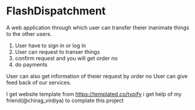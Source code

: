 # FlashDispatchment

A web application through which user can transfer theier inanimate things to the other users.

1) User have to sign in or log in
2) User can request to transer things
3) confirm request and you will get order no 
4) do payments

User can also get information of theier request by order no
User can give feed back of our services.

I get website template from https://templated.co/typify
i get help of my friend(@chirag_virdiya) to complate this project

